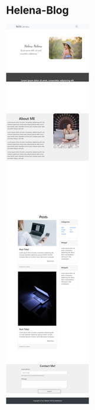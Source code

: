 # Helena-Blog

![alt text](https://github.com/Web-Master-2000/Helena-Blog/blob/main/BootstrapHelenaBlog.png?raw=true)

